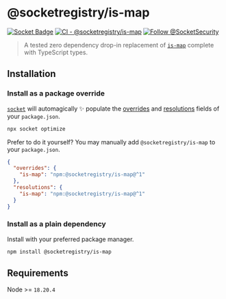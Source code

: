 # @socketregistry/is-map

[![Socket Badge](https://socket.dev/api/badge/npm/package/@socketregistry/is-map)](https://socket.dev/npm/package/@socketregistry/is-map)
[![CI - @socketregistry/is-map](https://github.com/SocketDev/socket-registry-js/actions/workflows/test.yml/badge.svg)](https://github.com/SocketDev/socket-registry-js/actions/workflows/test.yml)
[![Follow @SocketSecurity](https://img.shields.io/twitter/follow/SocketSecurity?style=social)](https://twitter.com/SocketSecurity)

> A tested zero dependency drop-in replacement of
> [`is-map`](https://socket.dev/npm/package/is-map) complete with TypeScript
> types.

## Installation

### Install as a package override

[`socket`](https://socket.dev/npm/package/socket) will automagically :sparkles:
populate the
[overrides](https://docs.npmjs.com/cli/v9/configuring-npm/package-json#overrides)
and [resolutions](https://yarnpkg.com/configuration/manifest#resolutions) fields
of your `package.json`.

```sh
npx socket optimize
```

Prefer to do it yourself? You may manually add `@socketregistry/is-map` to your
`package.json`.

```json
{
  "overrides": {
    "is-map": "npm:@socketregistry/is-map@^1"
  },
  "resolutions": {
    "is-map": "npm:@socketregistry/is-map@^1"
  }
}
```

### Install as a plain dependency

Install with your preferred package manager.

```sh
npm install @socketregistry/is-map
```

## Requirements

Node >= `18.20.4`
